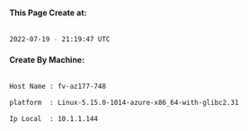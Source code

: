 
   
#### This Page Create at:

```bash

2022-07-19 - 21:19:47 UTC

```

#### Create By Machine:

```bash

Host Name : fv-az177-748

platform  : Linux-5.15.0-1014-azure-x86_64-with-glibc2.31

Ip Local  : 10.1.1.144

```

